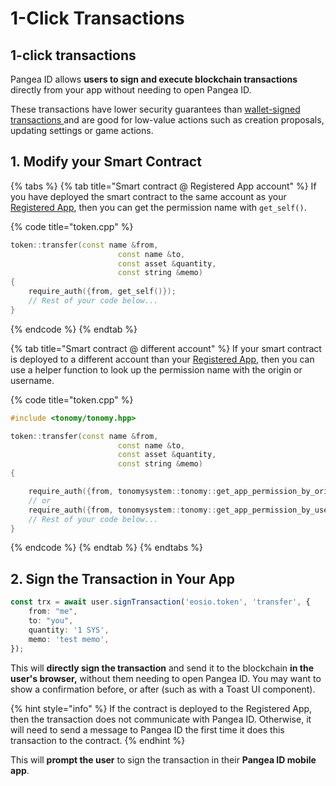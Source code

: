 # 1-Click Transactions

## 1-click transactions

Pangea ID allows **users to sign and execute blockchain transactions** directly from your app without needing to open Pangea ID.

These transactions have lower security guarantees than [wallet-signed transactions ](wallet-signing.md)and are good for low-value actions such as creation proposals, updating settings or game actions.

## **1.** Modify your Smart Contract

{% tabs %}
{% tab title="Smart contract @ Registered App account" %}
If you have deployed the smart contract to the same account as your [Registered App](../register-app.md), then you can get the permission name with `get_self()`.

{% code title="token.cpp" %}
```cpp
token::transfer(const name &from,
                        const name &to,
                        const asset &quantity,
                        const string &memo)
{
    require_auth({from, get_self()});
    // Rest of your code below...
}
```
{% endcode %}
{% endtab %}

{% tab title="Smart contract @ different account" %}
If your smart contract is deployed to a different account than your [Registered App](../register-app.md), then you can use a helper function to look up the permission name with the origin or username.

{% code title="token.cpp" %}
```cpp
#include <tonomy/tonomy.hpp>

token::transfer(const name &from,
                        const name &to,
                        const asset &quantity,
                        const string &memo)
{

    require_auth({from, tonomysystem::tonomy::get_app_permission_by_origin("https://your-registered-app.com")});
    // or
    require_auth({from, tonomysystem::tonomy::get_app_permission_by_username("your-registered-app.app.demo.tonomy.id")});
    // Rest of your code below...
}
```
{% endcode %}
{% endtab %}
{% endtabs %}

## **2.** Sign the Transaction in Your App

```typescript
const trx = await user.signTransaction('eosio.token', 'transfer', {
    from: "me",
    to: "you",
    quantity: '1 SYS',
    memo: 'test memo',
});
```

This will **directly sign the transaction** and send it to the blockchain **in the user's browser,** without them needing to open Pangea ID. You may want to show a confirmation before, or after (such as with a Toast UI component).

{% hint style="info" %}
If the contract is deployed to the Registered App, then the transaction does not communicate with Pangea ID. Otherwise, it will need to send a message to Pangea ID the first time it does this transaction to the contract.
{% endhint %}

This will **prompt the user** to sign the transaction in their **Pangea ID mobile app**.
